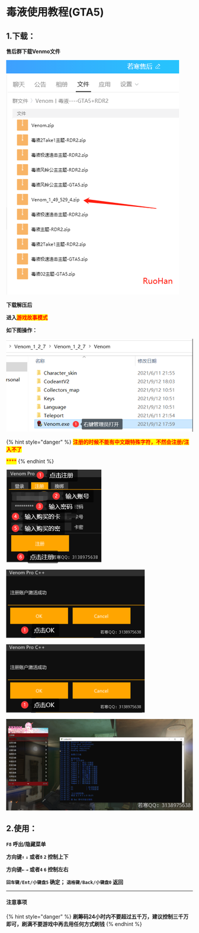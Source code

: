 # 毒液使用教程(GTA5)

## 1.下载：

**售后群下载Venmo文件**

![](<../../../.gitbook/assets/image (16).png>)

**下载解压后**

**进入**<mark style="color:red;">**游戏故事模式**</mark>

**如下图操作：**

![](<../../../.gitbook/assets/image (57).png>)

{% hint style="danger" %}
<mark style="color:red;">**注册的时候不能有中文跟特殊字符，不然会注册/注入不了**</mark>

<mark style="color:red;">****</mark>
{% endhint %}

![](<../../../.gitbook/assets/image (29).png>)

![](<../../../.gitbook/assets/image (26).png>)

![](<../../../.gitbook/assets/image (26).png>)

![出现黑框代表注入成功](<../../../.gitbook/assets/image (31).png>)

## **2.使用：**

**`F8` 呼出/隐藏菜单**

**方向键`↑`  `↓` 或者`8`  `2` 控制上下**

**方向键`←`  `→` 或者`4`  `6` 控制左右**

**`回车键/Ent/小键盘5` 确定； `退格键/Back/小键盘0` 返回**

****

#### 注意事项

{% hint style="danger" %}
**刷筹码24小时内不要超过五千万，建议控制三千万即可，刷满不要游戏中再去用任何方式刷钱**
{% endhint %}
